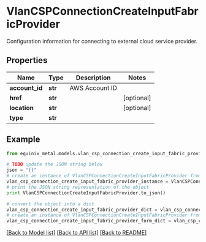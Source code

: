 # VlanCSPConnectionCreateInputFabricProvider

Configuration information for connecting to external cloud service provider.

## Properties
Name | Type | Description | Notes
------------ | ------------- | ------------- | -------------
**account_id** | **str** | AWS Account ID | 
**href** | **str** |  | [optional] 
**location** | **str** |  | [optional] 
**type** | **str** |  | 

## Example

```python
from equinix_metal.models.vlan_csp_connection_create_input_fabric_provider import VlanCSPConnectionCreateInputFabricProvider

# TODO update the JSON string below
json = "{}"
# create an instance of VlanCSPConnectionCreateInputFabricProvider from a JSON string
vlan_csp_connection_create_input_fabric_provider_instance = VlanCSPConnectionCreateInputFabricProvider.from_json(json)
# print the JSON string representation of the object
print VlanCSPConnectionCreateInputFabricProvider.to_json()

# convert the object into a dict
vlan_csp_connection_create_input_fabric_provider_dict = vlan_csp_connection_create_input_fabric_provider_instance.to_dict()
# create an instance of VlanCSPConnectionCreateInputFabricProvider from a dict
vlan_csp_connection_create_input_fabric_provider_form_dict = vlan_csp_connection_create_input_fabric_provider.from_dict(vlan_csp_connection_create_input_fabric_provider_dict)
```
[[Back to Model list]](../README.md#documentation-for-models) [[Back to API list]](../README.md#documentation-for-api-endpoints) [[Back to README]](../README.md)


